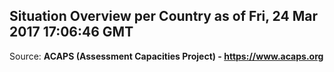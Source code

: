 ## Situation Overview per Country as of Fri, 24 Mar 2017 17:06:46 GMT

Source: **ACAPS (Assessment Capacities Project) - https://www.acaps.org**
